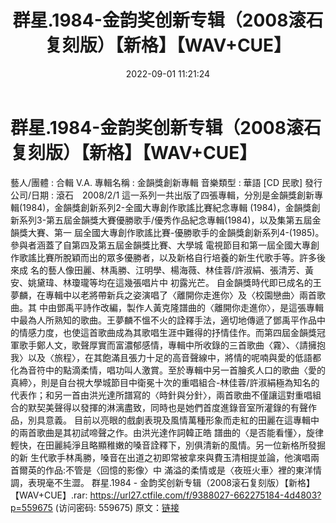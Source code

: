 ﻿---
title: 群星.1984-金韵奖创新专辑（2008滚石复刻版）【新格】【WAV+CUE】
date: 2022-09-01 11:21:24
categories: WAV车载音乐、镜像
tags: 华语中文
---
# 群星.1984-金韵奖创新专辑（2008滚石复刻版）【新格】【WAV+CUE】

藝人/團體 : 合輯 V.A.
專輯名稱 : 金韻獎創新專輯
音樂類型 : 華語 [CD 民歌]
發行公司/日期 : 滾石　2008/2/1
這一系列一共出版了四張專輯，分別是金韻獎創新專輯(1984)，金韻獎創新系列2-全國大專創作歌謠比賽紀念專輯
(1984)，金韻獎創新系列3-第五屆金韻獎大賽優勝歌手/優秀作品紀念專輯(1984)，以及集第五屆金韻獎大賽、第一
屆全國大專創作歌謠比賽-優勝歌手的金韻獎創新系列4-(1985)。參與者涵蓋了自第四及第五屆金韻獎比賽、大學城
電視節目和第一屆全國大專創作歌謠比賽所脫穎而出的眾多優勝者，以及新格自行培養的新生代歌手等。許多後來成
名的藝人像田麗、林禹勝、江明學、楊海薇、林佳蓉/許淑絹、張清芳、黃安、姚黛瑋、林瓊瓏等均在這幾張唱片中
初露光芒。
自金韻獎時代即已成名的王夢麟，在專輯中以老將帶新兵之姿演唱了〈離開你走進你〉及〈校園戀曲〉兩首歌曲。其
中由鄧禹平詩作改編，製作人黃克隆譜曲的〈離開你走進你〉，是這張專輯中最為人所熟知的歌曲。王夢麟不慍不火的詮釋手法，適切地傳遞了鄧禹平作品中的情感力度，也使這首歌曲成為其歌唱生涯中難得的抒情佳作。而第四屆金韻獎冠軍歌手鄭人文，歌聲厚實而富濃郁感情，專輯中所收錄的三首歌曲〈霧〉、〈請擁抱我〉以及〈旅程〉，在其飽滿且張力十足的高音聲線中，將情的呢喃與愛的低語都化為音符中的點滴柔情，唱功叫人激賞。至於專輯中另一首膾炙人口的歌曲〈愛的真締〉，則是自台視大學城節目中衛冕十次的重唱組合-林佳蓉/許淑絹極為知名的代表作；和另一首由洪光達所譜寫的〈時針與分針〉，兩首歌曲不僅讓這對重唱組合的默契美聲得以發揮的淋漓盡致，同時也是她們首度進錄音室所灌錄的有聲作品，別具意義。
目前以亮眼的戲劇表現及風情萬種形象而走紅的田麗在這專輯中的兩首歌曲是其初試啼聲之作。由洪光達作詞韓正皓
譜曲的〈是否能看懂〉，旋律輕快，在田麗純淨且略顯稚嫩的嗓音詮釋下，別俱清新的風情。另一位新格所發掘的新
生代歌手林禹勝，嗓音在出道之初即常被拿來與費玉清相提並論，他演唱兩首爾英的作品:不管是〈回憶的影像〉中
滿溢的柔情或是〈夜班火車〉裡的東洋情調，表現毫不生澀。
群星.1984 - 金韵奖创新专辑（2008滚石复刻版）【新格】【WAV+CUE】.rar: https://url27.ctfile.com/f/9388027-662275184-4d4803?p=559675
(访问密码: 559675)
原文：[链接](https://blog.sina.com.cn/s/blog_1647c7e7601030z63.html)